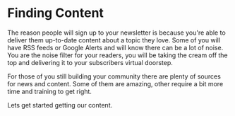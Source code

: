 # Finding Content

The reason people will sign up to your newsletter is because you're able to deliver them up-to-date content about a topic they love. Some of you will have RSS feeds or Google Alerts and will know there can be a lot of noise. You are the noise filter for your readers, you will be taking the cream off the top and delivering it to your subscribers virtual doorstep.

For those of you still building your community there are plenty of sources for news and content. Some of them are amazing, other require a bit more time and training to get right.

Lets get started getting our content.


